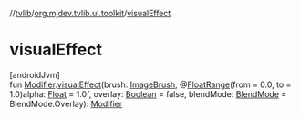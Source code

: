 //[tvlib](../../index.md)/[org.mjdev.tvlib.ui.toolkit](index.md)/[visualEffect](visual-effect.md)

# visualEffect

[androidJvm]\
fun [Modifier](https://developer.android.com/reference/kotlin/androidx/compose/ui/Modifier.html).[visualEffect](visual-effect.md)(brush: [ImageBrush](-image-brush/index.md), @[FloatRange](https://developer.android.com/reference/kotlin/androidx/annotation/FloatRange.html)(from = 0.0, to = 1.0)alpha: [Float](https://kotlinlang.org/api/latest/jvm/stdlib/kotlin/-float/index.html) = 1.0f, overlay: [Boolean](https://kotlinlang.org/api/latest/jvm/stdlib/kotlin/-boolean/index.html) = false, blendMode: [BlendMode](https://developer.android.com/reference/kotlin/androidx/compose/ui/graphics/BlendMode.html) = BlendMode.Overlay): [Modifier](https://developer.android.com/reference/kotlin/androidx/compose/ui/Modifier.html)
